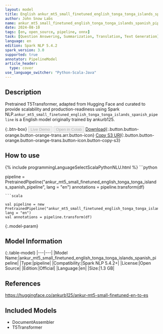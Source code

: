 ```yaml
---
layout: model
title: English ankur_mt5_small_finetuned_english_tonga_tonga_islands_spanish_pipeline pipeline T5Transformer from ankurb125
author: John Snow Labs
name: ankur_mt5_small_finetuned_english_tonga_tonga_islands_spanish_pipeline
date: 2024-08-10
tags: [en, open_source, pipeline, onnx]
task: [Question Answering, Summarization, Translation, Text Generation]
language: en
edition: Spark NLP 5.4.2
spark_version: 3.0
supported: true
annotator: PipelineModel
article_header:
  type: cover
use_language_switcher: "Python-Scala-Java"
---
```


## Description

Pretrained T5Transformer, adapted from Hugging Face and curated to provide scalability and production-readiness using Spark NLP.`ankur_mt5_small_finetuned_english_tonga_tonga_islands_spanish_pipeline` is a English model originally trained by ankurb125.

{:.btn-box}
<button class="button button-orange" disabled>Live Demo</button>
<button class="button button-orange" disabled>Open in Colab</button>
[Download](https://s3.amazonaws.com/auxdata.johnsnowlabs.com/public/models/ankur_mt5_small_finetuned_english_tonga_tonga_islands_spanish_pipeline_en_5.4.2_3.0_1723297131912.zip){:.button.button-orange.button-orange-trans.arr.button-icon}
[Copy S3 URI](s3://auxdata.johnsnowlabs.com/public/models/ankur_mt5_small_finetuned_english_tonga_tonga_islands_spanish_pipeline_en_5.4.2_3.0_1723297131912.zip){:.button.button-orange.button-orange-trans.button-icon.button-copy-s3}

## How to use



<div class="tabs-box" markdown="1">
{% include programmingLanguageSelectScalaPythonNLU.html %}
```python

pipeline = PretrainedPipeline("ankur_mt5_small_finetuned_english_tonga_tonga_islands_spanish_pipeline", lang = "en")
annotations =  pipeline.transform(df)   

```
```scala

val pipeline = new PretrainedPipeline("ankur_mt5_small_finetuned_english_tonga_tonga_islands_spanish_pipeline", lang = "en")
val annotations = pipeline.transform(df)

```
</div>

{:.model-param}
## Model Information

{:.table-model}
|---|---|
|Model Name:|ankur_mt5_small_finetuned_english_tonga_tonga_islands_spanish_pipeline|
|Type:|pipeline|
|Compatibility:|Spark NLP 5.4.2+|
|License:|Open Source|
|Edition:|Official|
|Language:|en|
|Size:|1.3 GB|

## References

https://huggingface.co/ankurb125/ankur-mt5-small-finetuned-en-to-es

## Included Models

- DocumentAssembler
- T5Transformer